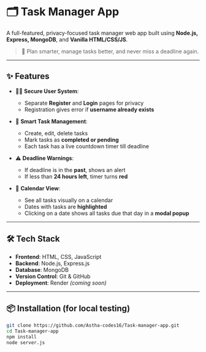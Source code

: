 # 🗂️ Task Manager App

A full-featured, privacy-focused task manager web app built using **Node.js, Express, MongoDB**, and **Vanilla HTML/CSS/JS**.

> 🚀 Plan smarter, manage tasks better, and never miss a deadline again.

---

## ✨ Features

- 🧑‍💻 **Secure User System**:  
  - Separate **Register** and **Login** pages for privacy 
  - Registration gives error if **username already exists**

- 📝 **Smart Task Management**:  
  - Create, edit, delete tasks  
  - Mark tasks as **completed or pending**  
  - Each task has a live countdown timer till deadline

- ⚠️ **Deadline Warnings**:  
  - If deadline is in the **past**, shows an alert  
  - If less than **24 hours left**, timer turns **red**

- 📅 **Calendar View**:  
  - See all tasks visually on a calendar  
  - Dates with tasks are **highlighted**  
  - Clicking on a date shows all tasks due that day in a **modal popup**

---

## 🛠️ Tech Stack

- **Frontend**: HTML, CSS, JavaScript  
- **Backend**: Node.js, Express.js  
- **Database**: MongoDB  
- **Version Control**: Git & GitHub  
- **Deployment**: Render *(coming soon)*

---

## 📦 Installation (for local testing)

```bash
git clone https://github.com/Astha-codes16/Task-manager-app.git
cd Task-manager-app
npm install
node server.js
